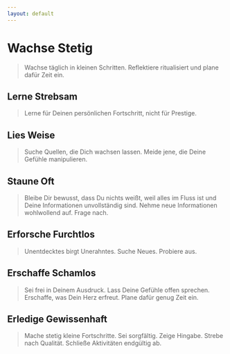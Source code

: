 ```yaml
---
layout: default
---
```


# Wachse Stetig
> Wachse täglich in kleinen Schritten. Reflektiere ritualisiert und plane dafür Zeit ein.

## Lerne Strebsam
> Lerne für Deinen persönlichen Fortschritt, nicht für Prestige.

## Lies Weise
> Suche Quellen, die Dich wachsen lassen. Meide jene, die Deine Gefühle manipulieren.

## Staune Oft
> Bleibe Dir bewusst, dass Du nichts weißt, weil alles im Fluss ist und Deine Informationen unvollständig sind. Nehme neue Informationen wohlwollend auf. Frage nach.

## Erforsche Furchtlos
> Unentdecktes birgt Unerahntes. Suche Neues. Probiere aus.

## Erschaffe Schamlos
> Sei frei in Deinem Ausdruck. Lass Deine Gefühle offen sprechen. Erschaffe, was Dein Herz erfreut. Plane dafür genug Zeit ein.

## Erledige Gewissenhaft
> Mache stetig kleine Fortschritte. Sei sorgfältig. Zeige Hingabe. Strebe nach Qualität. Schließe Aktivitäten endgültig ab.

